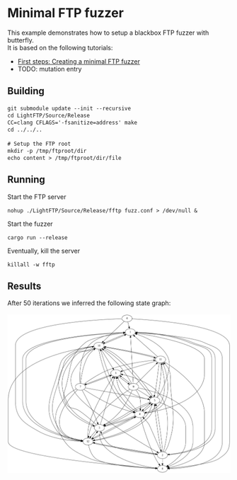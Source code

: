 # Minimal FTP fuzzer

This example demonstrates how to setup a blackbox FTP fuzzer
with butterfly.    
It is based on the following tutorials:
- [First steps: Creating a minimal FTP fuzzer](https://github.com/fkie-cad/butterfly/wiki/First-steps:-Creating-a-minimal-FTP-fuzzer)
- TODO: mutation entry

## Building
```
git submodule update --init --recursive
cd LightFTP/Source/Release
CC=clang CFLAGS='-fsanitize=address' make
cd ../../..

# Setup the FTP root
mkdir -p /tmp/ftproot/dir
echo content > /tmp/ftproot/dir/file
```

## Running
Start the FTP server
```
nohup ./LightFTP/Source/Release/fftp fuzz.conf > /dev/null &
```

Start the fuzzer
```
cargo run --release
```

Eventually, kill the server
```
killall -w fftp
```

## Results
After 50 iterations we inferred the following state graph:     
<br>
![](./state-graph.png)
<br><br>

